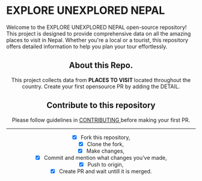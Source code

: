 # EXPLORE UNEXPLORED NEPAL
Welcome to the EXPLORE UNEXPLORED NEPAL open-source repository! This project is designed to provide comprehensive data on all the amazing places to visit in  Nepal. Whether you're a local or a tourist, this repository offers detailed information to help you plan your tour effortlessly.
<div align="center" markdown="1">
<h2 align="center" markdown="1"> About this Repo.</h2>
This project collects data from <b> PLACES TO VISIT </b> located throughout the country.
Create your first opensource PR by adding the DETAIL.
 <h2 align="center" markdown="1">Contribute to this repository</h2>
Please follow guidelines in <a href="./CONTRIBUTING.md">CONTRIBUTING </a>before making your first PR.

---
- [x] Fork this repository,
- [x] Clone the fork,
- [x] Make changes,
- [x] Commit and mention what changes you've made,
- [x] Push to origin,
- [x] Create PR and wait untill it is merged.
